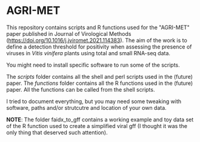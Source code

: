 # AGRI-MET

This repository contains scripts and R functions used for the "AGRI-MET" paper published in Journal of Virological Methods (https://doi.org/10.1016/j.jviromet.2021.114383). The aim of the work is to define a detection threshold for positivity when assessing the presence of viruses in *Vitis vinifera* plants using total and small RNA-seq data.

You might need to install specific software to run some of the scripts. 

The *scripts* folder contains all the shell and perl scripts used in the (future) paper. The *functions* folder contains all the R functions used in the (future) paper. All the functions can be called from the shell scripts.

I tried to document everything, but you may need some tweaking with software, paths and/or strutcutre and location of your own data.

**NOTE**: The folder faidx_to_gff contains a working example and toy data set of the R function used to create a simplified viral gff (I thought it was the only thing that deserved such attention). 
